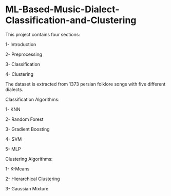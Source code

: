 # ML-Based-Music-Dialect-Classification-and-Clustering
This project contains four sections: 

1- Introduction 

2- Preprocessing 

3- Classification 

4- Clustering

The dataset is extracted from 1373 persian folklore songs with five different dialects.

Classification Algorithms:

1- KNN

2- Random Forest

3- Gradient Boosting

4- SVM

5- MLP

Clustering Algorithms:

1- K-Means

2- Hierarchical Clustering

3- Gaussian Mixture

